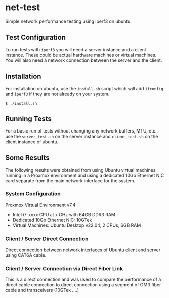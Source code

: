 # net-test
Simple network performance testing using iperf3 on ubuntu.

## Test Configuration
To run tests with ```iperf3``` you will need a server instance and a client instance. These could be actual
hardware machines or virtual machines. You will also need a network connection between the server and the client.

## Installation
For installation on ubuntu, use the ```install.sh``` script which will add ```ifconfig``` and ```iperf3``` if they are not already on your system.

```$ ./install.sh```

## Running Tests
For a basic run of tests without changing any network buffers, MTU, etc., use the ```server_test.sh``` on
the server instance and ```client_test.sh``` on the client instance of ubuntu.

## Some Results
The following results were obtained from using Ubuntu virtual machines running in a Proxmox environment and using a dedicated 10Gb Ethernet NIC card separate from the main network interface for the system.

### System Configuration
Proxmox Virtual Environment v7.4:
* Intel i7-xxxx CPU at x GHz with 64GB DDR3 RAM
* Dedicated 10Gb Ethernet NIC: 10GTek
* Virtual Machines: Ubuntu Desktop v22.04, 2 CPUs, 6GB RAM

### Client / Server Direct Connection
Direct connection between network interfaces of Ubuntu client and server using CAT6A cable.

### Client / Server Connection via Direct Fiber Link
This is a direct connection and was used to compare the performance of a direct cable connection to direct connection using a segment of OM3 fiber cable and transceivers (10GTek ....)

